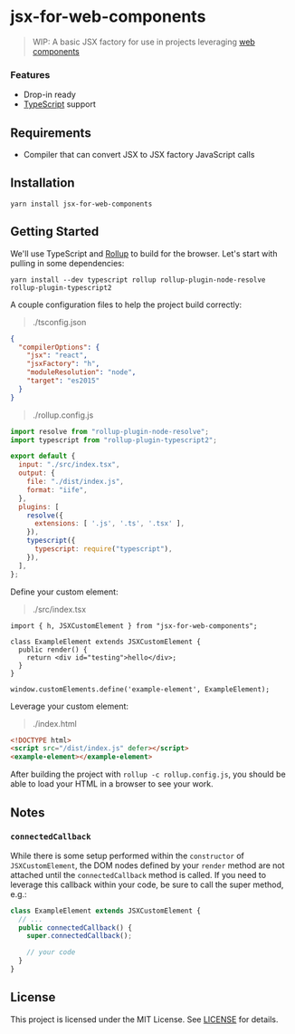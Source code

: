 # jsx-for-web-components

> WIP: A basic JSX factory for use in projects leveraging [web components](https://www.webcomponents.org/)

### Features

- Drop-in ready
- [TypeScript](https://www.typescriptlang.org/) support

## Requirements

- Compiler that can convert JSX to JSX factory JavaScript calls

## Installation

```
yarn install jsx-for-web-components
```

## Getting Started

We'll use TypeScript and [Rollup](https://rollupjs.org) to build for the browser. Let's start with pulling in some dependencies:

```
yarn install --dev typescript rollup rollup-plugin-node-resolve rollup-plugin-typescript2
```

A couple configuration files to help the project build correctly:

> ./tsconfig.json

```json
{
  "compilerOptions": {
    "jsx": "react",
    "jsxFactory": "h",
    "moduleResolution": "node",
    "target": "es2015"
  }
}
```

> ./rollup.config.js

```js
import resolve from "rollup-plugin-node-resolve";
import typescript from "rollup-plugin-typescript2";

export default {
  input: "./src/index.tsx",
  output: {
    file: "./dist/index.js",
    format: "iife",
  },
  plugins: [
    resolve({
      extensions: [ '.js', '.ts', '.tsx' ],
    }),
    typescript({
      typescript: require("typescript"),
    }),
  ],
};
```

Define your custom element:

> ./src/index.tsx

```tsx
import { h, JSXCustomElement } from "jsx-for-web-components";

class ExampleElement extends JSXCustomElement {
  public render() {
    return <div id="testing">hello</div>;
  }
}

window.customElements.define('example-element', ExampleElement);
```

Leverage your custom element:

> ./index.html

```html
<!DOCTYPE html>
<script src="/dist/index.js" defer></script>
<example-element></example-element>
```

After building the project with `rollup -c rollup.config.js`, you should be able to load your HTML in a browser to see your work.

## Notes

### `connectedCallback`

While there is some setup performed within the `constructor` of `JSXCustomElement`, the DOM nodes defined by your `render` method are not attached until the `connectedCallback` method is called. If you need to leverage this callback within your code, be sure to call the super method, e.g.:

```ts
class ExampleElement extends JSXCustomElement {
  // ...
  public connectedCallback() {
    super.connectedCallback();

    // your code
  }
}
```

## License

This project is licensed under the MIT License. See [LICENSE](LICENSE) for details.

